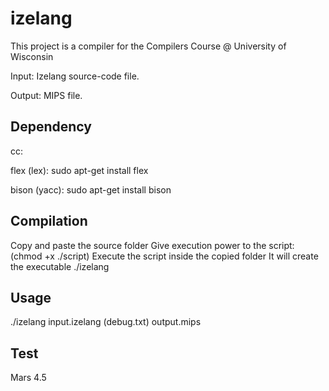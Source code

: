 # izelang

This project is a compiler for the Compilers Course @ University of Wisconsin

Input:
Izelang source-code file.

Output:
MIPS file.

## Dependency

cc:

flex (lex):
sudo apt-get install flex

bison (yacc):
sudo apt-get install bison

## Compilation
Copy and paste the source folder
Give execution power to the script: (chmod +x ./script)
Execute the script inside the copied folder
It will create the executable ./izelang

## Usage
./izelang input.izelang (debug.txt) output.mips

## Test
Mars 4.5
